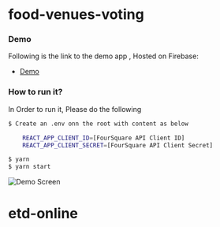 # food-venues-voting

### Demo

Following is the link to the demo app , Hosted on Firebase:

- [Demo](https://we-demo.firebaseapp.com/)

### How to run it?

In Order to run it, Please do the following

```sh
$ Create an .env onn the root with content as below

    REACT_APP_CLIENT_ID=[FourSquare API Client ID]
    REACT_APP_CLIENT_SECRET=[FourSquare API Client Secret]

$ yarn
$ yarn start

```

![Demo Screen](/demo.png?raw=true "Demo")
# etd-online
